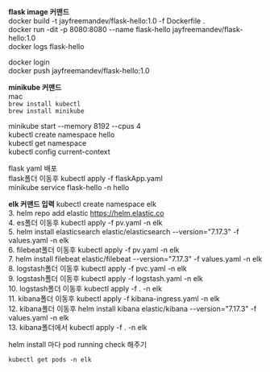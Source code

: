 **flask image 커맨드**  
docker build -t jayfreemandev/flask-hello:1.0 -f Dockerfile .  
docker run -dit -p 8080:8080 --name flask-hello  jayfreemandev/flask-hello:1.0  
docker logs flask-hello  

docker login  
docker push jayfreemandev/flask-hello:1.0  

**minikube 커맨드**  
mac  
`brew install kubectl`  
`brew install minikube`  
  
minikube start --memory 8192 --cpus 4  
kubectl create namespace hello  
kubectl get namespace  
kubectl config current-context  

flask yaml 배포  
flask폴더 이동후 kubectl apply -f flaskApp.yaml  
minikube service flask-hello -n hello  

**elk 커맨드 입력**
kubectl create namespace elk  
3. helm repo add elastic https://helm.elastic.co  
4. es폴더 이동후 kubectl apply -f pv.yaml -n elk  
5. helm install elasticsearch elastic/elasticsearch --version="7.17.3" -f values.yaml -n elk  
6. filebeat폴더 이동후 kubectl apply -f pv.yaml -n elk  
7. helm install filebeat elastic/filebeat --version="7.17.3" -f values.yaml -n elk  
8. logstash폴더 이동후 kubectl apply -f pvc.yaml -n elk  
9. logstash폴더 이동후 kubectl apply -f logstash.yaml -n elk  
10. logstash폴더 이동후 kubectl apply -f . -n elk  
11. kibana폴더 이동후 kubectl apply -f kibana-ingress.yaml -n elk  
12. kibana폴더 이동후 helm install kibana elastic/kibana --version="7.17.3" -f values.yaml -n elk  
13. kibana폴더에서 kubectl apply -f . -n elk  

helm install 마다 pod running check 해주기   
```
kubectl get pods -n elk  
```
